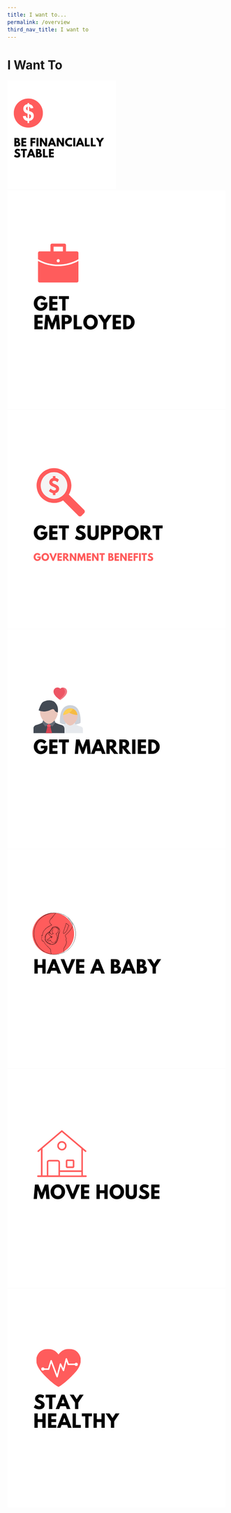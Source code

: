 ```yaml
---
title: I want to...
permalink: /overview
third_nav_title: I want to
---
```


# I Want To

 [![](images/1.000.jpg.png)](/financially-stable/)  [![](/images/2-get-employed.png)](/get-employed)  [![](/images/3-get-support.png)](/get-support)   [![](/images/4-get-married.png)](/get-married) 
 [![](/images/5-have-a-baby.png)](/have-a-baby)  [![](/images/6-move-house.png)](/move-house)  [![](images/7.-stay-healthy.png)](/stay-healthy/) 

